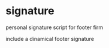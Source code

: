 signature
=========

personal signature script for footer firm

include a dinamical footer signature
